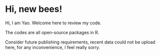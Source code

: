 # Hi, new bees!
<p> Hi, I am Yao. Welcome here to review my code. <p>
<p> The codes are all open-source packages in R.</p>
<p> Consider future publishing requirements, recent data could not be upload here, for any inconvenience, I feel really sorry.</p>
